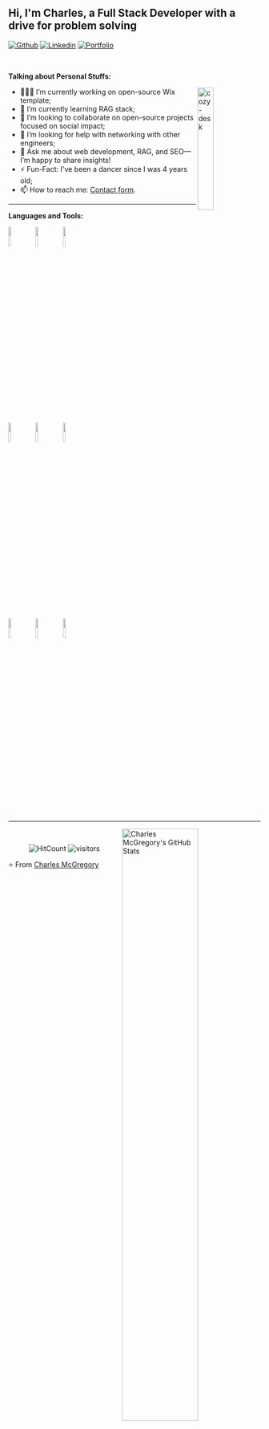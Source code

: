<!-- Your title -->

## Hi, I'm Charles, a Full Stack Developer with a drive for problem solving

<!-- Your badges -->

[![Github](https://img.shields.io/badge/-Github-000?style=flat&logo=Github&logoColor=white)](https://github.com/IamCharlesM)
[![Linkedin](https://img.shields.io/badge/-LinkedIn-blue?style=flat&logo=Linkedin&logoColor=white)](https://linkedin.com/in/forcharles)
[![Portfolio](https://img.shields.io/badge/-Portfolio-24292e?style=flat&logo=Google-Chrome&logoColor=white)](https://charlesisa.dev/?ref=github)

&nbsp;

<!-- Talking about you -->

**Talking about Personal Stuffs:**

<img width="25%" align="right" alt="cozy-desk" src="https://i.gifer.com/3YDc.gif" />

- 👨🏽‍💻 I’m currently working on open-source Wix template;
- 🌱 I’m currently learning RAG stack;
- 👯 I’m looking to collaborate on open-source projects focused on social impact;
- 🤔 I’m looking for help with networking with other engineers;
- 💬 Ask me about web development, RAG, and SEO—I’m happy to share insights!
- ⚡️ Fun-Fact: I've been a dancer since I was 4 years old;
- 📫 How to reach me: [Contact form](https://charlesisa.dev/#contact-me).

---

**Languages and Tools:**

<p>
  <code><img width="10%" src="https://www.vectorlogo.zone/logos/javascript/javascript-ar21.svg"></code>
  <code><img width="10%" src="https://www.vectorlogo.zone/logos/reactjs/reactjs-ar21.svg"></code>
  <code><img width="10%" src="https://www.vectorlogo.zone/logos/vuejs/vuejs-ar21.svg"></code>
  <br />
  <code><img width="10%" src="https://www.vectorlogo.zone/logos/nodejs/nodejs-ar21.svg"></code>
  <code><img width="10%" src="https://www.vectorlogo.zone/logos/docker/docker-ar21.svg"></code>
  <code><img width="10%" src="https://www.vectorlogo.zone/logos/amazon_aws/amazon_aws-ar21.svg"></code>
  <br />
  <code><img width="10%" src="https://www.vectorlogo.zone/logos/postgresql/postgresql-ar21.svg"></code>
  <code><img width="10%" src="https://www.vectorlogo.zone/logos/mongodb/mongodb-ar21.svg"></code>
  <code><img width="10%" src="https://www.vectorlogo.zone/logos/python/python-ar21.svg"></code>
</p>

---

<!-- Your stats -->
<p>
  <a href="https://github.com/IamCharlesM">
    <img width="55%" align="right" alt="Charles McGregory's GitHub Stats" src="https://github-readme-stats.vercel.app/api?username=IamCharlesM&show_icons=true&hide_border=true" />
  </a>
</p>

&nbsp;

<p align="center">
  <img alt="HitCount" src="http://hits.dwyl.com/IamCharlesM/IamCharlesM.svg" />
  <img alt="visitors" src="https://visitor-badge.glitch.me/badge?page_id=IamCharlesM.IamCharlesM" />
</p>

⭐️ From [Charles McGregory](https://github.com/IamCharlesM)
